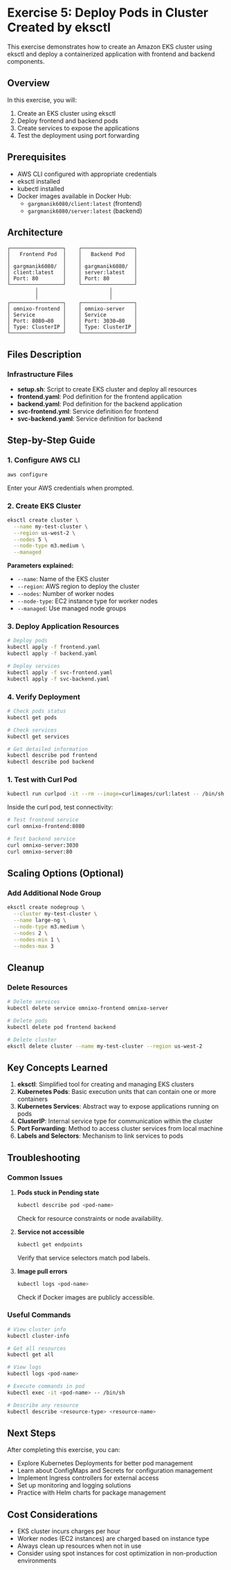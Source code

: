# Exercise 5: Deploy Pods in Cluster Created by eksctl

This exercise demonstrates how to create an Amazon EKS cluster using eksctl and deploy a containerized application with frontend and backend components.

## Overview

In this exercise, you will:
1. Create an EKS cluster using eksctl
2. Deploy frontend and backend pods
3. Create services to expose the applications
4. Test the deployment using port forwarding

## Prerequisites

- AWS CLI configured with appropriate credentials
- eksctl installed
- kubectl installed
- Docker images available in Docker Hub:
  - `gargmanik6080/client:latest` (frontend)
  - `gargmanik6080/server:latest` (backend)

## Architecture

```
┌─────────────────┐    ┌─────────────────┐
│   Frontend Pod  │    │   Backend Pod   │
│                 │    │                 │
│ gargmanik6080/  │    │ gargmanik6080/  │
│ client:latest   │    │ server:latest   │
│ Port: 80        │    │ Port: 80        │
└─────────────────┘    └─────────────────┘
         │                       │
         │                       │
┌─────────────────┐    ┌─────────────────┐
│ omnixo-frontend │    │ omnixo-server   │
│ Service         │    │ Service         │
│ Port: 8080→80   │    │ Port: 3030→80   │
│ Type: ClusterIP │    │ Type: ClusterIP │
└─────────────────┘    └─────────────────┘
```

## Files Description

### Infrastructure Files
- **setup.sh**: Script to create EKS cluster and deploy all resources
- **frontend.yaml**: Pod definition for the frontend application
- **backend.yaml**: Pod definition for the backend application
- **svc-frontend.yml**: Service definition for frontend
- **svc-backend.yaml**: Service definition for backend

## Step-by-Step Guide

### 1. Configure AWS CLI
```bash
aws configure
```
Enter your AWS credentials when prompted.

### 2. Create EKS Cluster
```bash
eksctl create cluster \
  --name my-test-cluster \
  --region us-west-2 \
  --nodes 5 \
  --node-type m3.medium \
  --managed
```

**Parameters explained:**
- `--name`: Name of the EKS cluster
- `--region`: AWS region to deploy the cluster
- `--nodes`: Number of worker nodes
- `--node-type`: EC2 instance type for worker nodes
- `--managed`: Use managed node groups

### 3. Deploy Application Resources
```bash
# Deploy pods
kubectl apply -f frontend.yaml
kubectl apply -f backend.yaml

# Deploy services
kubectl apply -f svc-frontend.yaml
kubectl apply -f svc-backend.yaml
```

### 4. Verify Deployment
```bash
# Check pods status
kubectl get pods

# Check services
kubectl get services

# Get detailed information
kubectl describe pod frontend
kubectl describe pod backend
```

### 1. Test with Curl Pod
```bash
kubectl run curlpod -it --rm --image=curlimages/curl:latest -- /bin/sh
```

Inside the curl pod, test connectivity:
```bash
# Test frontend service
curl omnixo-frontend:8080

# Test backend service
curl omnixo-server:3030
curl omnixo-server:80
```

## Scaling Options (Optional)

### Add Additional Node Group
```bash
eksctl create nodegroup \
  --cluster my-test-cluster \
  --name large-ng \
  --node-type m3.medium \
  --nodes 2 \
  --nodes-min 1 \
  --nodes-max 3
```

## Cleanup

### Delete Resources
```bash
# Delete services
kubectl delete service omnixo-frontend omnixo-server

# Delete pods
kubectl delete pod frontend backend

# Delete cluster
eksctl delete cluster --name my-test-cluster --region us-west-2
```

## Key Concepts Learned

1. **eksctl**: Simplified tool for creating and managing EKS clusters
2. **Kubernetes Pods**: Basic execution units that can contain one or more containers
3. **Kubernetes Services**: Abstract way to expose applications running on pods
4. **ClusterIP**: Internal service type for communication within the cluster
5. **Port Forwarding**: Method to access cluster services from local machine
6. **Labels and Selectors**: Mechanism to link services to pods

## Troubleshooting

### Common Issues

1. **Pods stuck in Pending state**
   ```bash
   kubectl describe pod <pod-name>
   ```
   Check for resource constraints or node availability.

2. **Service not accessible**
   ```bash
   kubectl get endpoints
   ```
   Verify that service selectors match pod labels.

3. **Image pull errors**
   ```bash
   kubectl logs <pod-name>
   ```
   Check if Docker images are publicly accessible.

### Useful Commands
```bash
# View cluster info
kubectl cluster-info

# Get all resources
kubectl get all

# View logs
kubectl logs <pod-name>

# Execute commands in pod
kubectl exec -it <pod-name> -- /bin/sh

# Describe any resource
kubectl describe <resource-type> <resource-name>
```

## Next Steps

After completing this exercise, you can:
- Explore Kubernetes Deployments for better pod management
- Learn about ConfigMaps and Secrets for configuration management
- Implement Ingress controllers for external access
- Set up monitoring and logging solutions
- Practice with Helm charts for package management

## Cost Considerations

- EKS cluster incurs charges per hour
- Worker nodes (EC2 instances) are charged based on instance type
- Always clean up resources when not in use
- Consider using spot instances for cost optimization in non-production environments
